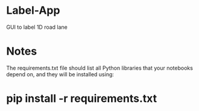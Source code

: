 # Label-App
GUI to label 1D road lane

# Notes
The requirements.txt file should list all Python libraries that your notebooks depend on, and they will be installed using:

# pip install -r requirements.txt
